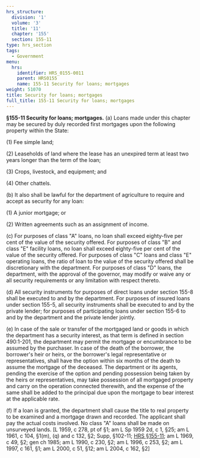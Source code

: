 ```yaml
---
hrs_structure:
  division: '1'
  volume: '3'
  title: '11'
  chapter: '155'
  section: 155-11
type: hrs_section
tags:
  - Government
menu:
  hrs:
    identifier: HRS_0155-0011
    parent: HRS0155
    name: 155-11 Security for loans; mortgages
weight: 51070
title: Security for loans; mortgages
full_title: 155-11 Security for loans; mortgages
---
```

**§155-11 Security for loans; mortgages.** (a) Loans made under this chapter may be secured by duly recorded first mortgages upon the following property within the State:

(1) Fee simple land;

(2) Leaseholds of land where the lease has an unexpired term at least two years longer than the term of the loan;

(3) Crops, livestock, and equipment; and

(4) Other chattels.

(b) It also shall be lawful for the department of agriculture to require and accept as security for any loan:

(1) A junior mortgage; or

(2) Written agreements such as an assignment of income.

(c) For purposes of class "A" loans, no loan shall exceed eighty-five per cent of the value of the security offered. For purposes of class "B" and class "E" facility loans, no loan shall exceed eighty-five per cent of the value of the security offered. For purposes of class "C" loans and class "E" operating loans, the ratio of loan to the value of the security offered shall be discretionary with the department. For purposes of class "D" loans, the department, with the approval of the governor, may modify or waive any or all security requirements or any limitation with respect thereto.

(d) All security instruments for purposes of direct loans under section 155-8 shall be executed to and by the department. For purposes of insured loans under section 155-5, all security instruments shall be executed to and by the private lender; for purposes of participating loans under section 155-6 to and by the department and the private lender jointly.

(e) In case of the sale or transfer of the mortgaged land or goods in which the department has a security interest, as that term is defined in section 490:1-201, the department may permit the mortgage or encumbrance to be assumed by the purchaser. In case of the death of the borrower, the borrower's heir or heirs, or the borrower's legal representative or representatives, shall have the option within six months of the death to assume the mortgage of the deceased. The department or its agents, pending the exercise of the option and pending possession being taken by the heirs or representatives, may take possession of all mortgaged property and carry on the operation connected therewith, and the expense of the same shall be added to the principal due upon the mortgage to bear interest at the applicable rate.

(f) If a loan is granted, the department shall cause the title to real property to be examined and a mortgage drawn and recorded. The applicant shall pay the actual costs involved. No class "A" loans shall be made on unsurveyed lands. [L 1959, c 278, pt of §1; am L Sp 1959 2d, c 1, §25; am L 1961, c 104, §1(m), (q) and c 132, §2; Supp, §102-11; [HRS §155-11](/title-11/chapter-155/section-155-11/); am L 1969, c 49, §2; gen ch 1985; am L 1990, c 230, §2; am L 1996, c 253, §2; am L 1997, c 161, §1; am L 2000, c 51, §12; am L 2004, c 162, §2]